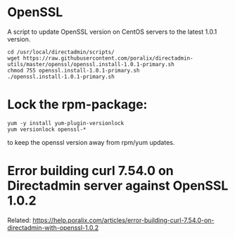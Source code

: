 # OpenSSL

A script to update OpenSSL version on CentOS servers to the latest 1.0.1 version.

```
cd /usr/local/directadmin/scripts/
wget https://raw.githubusercontent.com/poralix/directadmin-utils/master/openssl/openssl.install-1.0.1-primary.sh
chmod 755 openssl.install-1.0.1-primary.sh
./openssl.install-1.0.1-primary.sh
```

# Lock the rpm-package:

```
yum -y install yum-plugin-versionlock
yum versionlock openssl-*
```

to keep the openssl version away from rpm/yum updates.

# Error building curl 7.54.0 on Directadmin server against OpenSSL 1.0.2

Related: https://help.poralix.com/articles/error-building-curl-7.54.0-on-directadmin-with-openssl-1.0.2
